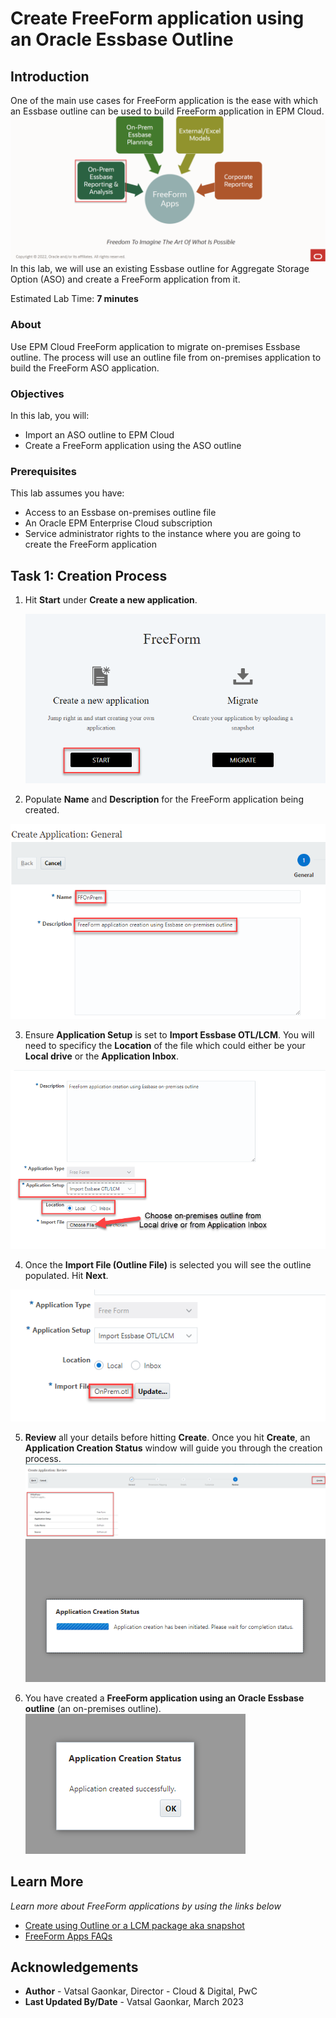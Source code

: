 # Create FreeForm application using an Oracle Essbase Outline

## Introduction

One of the main use cases for FreeForm application is the ease with which an Essbase outline can be used to build FreeForm application in EPM Cloud. 
	![Image alt text](images/usecasesummary.png)
In this lab, we will use an existing Essbase outline for Aggregate Storage Option (ASO) and create a FreeForm application from it.

Estimated Lab Time: **7 minutes**

### About
Use EPM Cloud FreeForm application to migrate on-premises Essbase outline. The process will use an outline file from on-premises application to build the FreeForm ASO application.

### Objectives

In this lab, you will:
* Import an ASO outline to EPM Cloud
* Create a FreeForm application using the ASO outline

### Prerequisites

This lab assumes you have:
* Access to an Essbase on-premises outline file
* An Oracle EPM Enterprise Cloud subscription
* Service administrator rights to the instance where you are going to create the FreeForm application


## Task 1: Creation Process

1. Hit **Start** under **Create a new application**.

	![Image alt text](images/selectstartonprem.png)

2. Populate **Name** and **Description** for the FreeForm application being created.

  ![Image alt text](images/namedescription.png)

3. Ensure **Application Setup** is set to **Import Essbase OTL/LCM**. You will need to specificy the **Location** of the file which could either be your **Local drive** or the **Application Inbox**.

  ![Image alt text](images/setuplocation.png)

4. Once the **Import File (Outline File)** is selected you will see the outline populated. Hit **Next**.

  ![Image alt text](images/onpremoutline.png)

5. **Review** all your details before hitting **Create**. Once you hit **Create**, an **Application Creation Status** window will guide you through the creation process.
  ![Image alt text](images/beforecreate.png)
  ![Image alt text](images/creationstatus.png)

6. You have created a **FreeForm application using an Oracle Essbase outline** (an on-premises outline).
  ![Image alt text](images/creationcomplete.png)
   
## Learn More

*Learn more about FreeForm applications by using the links below*

* [Create using Outline or a LCM package aka snapshot](https://docs.oracle.com/en/cloud/saas/planning-budgeting-cloud/pfusa/creating_a_freeform_app_using_an_outline_file_or_snapshot.html)
* [FreeForm Apps FAQs](https://docs.oracle.com/en/cloud/saas/planning-budgeting-cloud/pfusa/freeform_apps_faq.html)

## Acknowledgements
* **Author** - Vatsal Gaonkar, Director - Cloud & Digital, PwC
* **Last Updated By/Date** - Vatsal Gaonkar, March 2023
